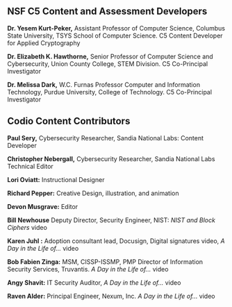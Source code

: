 ## NSF C5 Content and Assessment Developers
     
 **Dr. Yesem Kurt-Peker,** Assistant Professor of Computer Science, Columbus State University, TSYS School of Computer Science. C5 Content Developer for Applied Cryptography
 
 **Dr. Elizabeth K. Hawthorne,** Senior Professor of Computer Science and Cybersecurity, Union County College, STEM Division. C5 Co-Principal Investigator
  
  **Dr. Melissa Dark,** W.C. Furnas Professor Computer and Information Technology, Purdue University, College of Technology. C5 Co-Principal Investigator
  
 
  
  ## Codio Content Contributors
  
  **Paul Sery,** Cybersecurity Researcher, Sandia National Labs: Content Developer

  **Christopher Nebergall,** Cybersecurity Researcher, Sandia National Labs Technical Editor 
  
  **Lori Oviatt:** Instructional Designer
  
  **Richard Pepper:** Creative Design, illustration, and animation
  
  **Devon Musgrave:** Editor
  
   **Bill Newhouse** Deputy Director, Security Engineer, NIST: *NIST and Block Ciphers* video
  
  **Karen Juhl :** Adoption consultant lead, Docusign, Digital signatures video, *A Day in the Life of...* video

 **Bob Fabien Zinga:** MSM, CISSP-ISSMP, PMP Director of Information Security Services, Truvantis. *A Day in the Life of...* video
 
  **Angy Shavit:** IT Security Auditor,  *A Day in the Life of...* video
  
  **Raven Alder:** Principal Engineer, Nexum, Inc. *A Day in the Life of...* video
  

  
